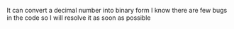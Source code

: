 It can convert a decimal number into binary form
I know there are few bugs in the code so I will resolve it as soon as possible 
